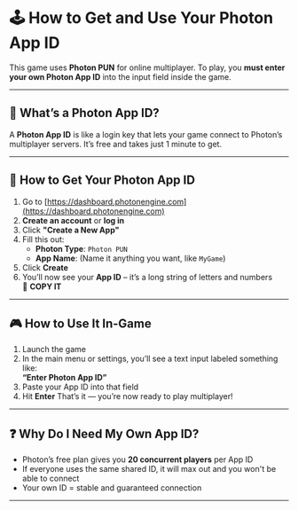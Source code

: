 # 🕹️ How to Get and Use Your Photon App ID

This game uses **Photon PUN** for online multiplayer. To play, you **must enter your own Photon App ID** into the input field inside the game.

---

## 🔑 What’s a Photon App ID?

A **Photon App ID** is like a login key that lets your game connect to Photon’s multiplayer servers. It’s free and takes just 1 minute to get.

---

## 🚀 How to Get Your Photon App ID

1. Go to [https://dashboard.photonengine.com](https://dashboard.photonengine.com)
2. **Create an account** or **log in**
3. Click **"Create a New App"**
4. Fill this out:
   - **Photon Type**: `Photon PUN`
   - **App Name**: (Name it anything you want, like `MyGame`)
5. Click **Create**
6. You’ll now see your **App ID** – it’s a long string of letters and numbers  
   🔗 **COPY IT**

---

## 🎮 How to Use It In-Game

1. Launch the game
2. In the main menu or settings, you’ll see a text input labeled something like:  
   **“Enter Photon App ID”**
3. Paste your App ID into that field
4. Hit **Enter**
That’s it — you’re now ready to play multiplayer!

---

## ❓ Why Do I Need My Own App ID?

- Photon’s free plan gives you **20 concurrent players** per App ID
- If everyone uses the same shared ID, it will max out and you won't be able to connect
- Your own ID = stable and guaranteed connection

---
